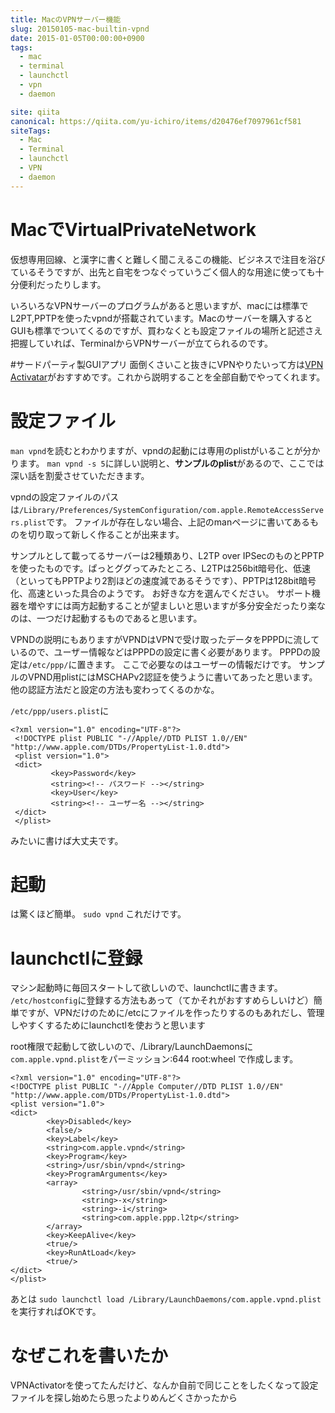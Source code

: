 ```yaml
---
title: MacのVPNサーバー機能
slug: 20150105-mac-builtin-vpnd
date: 2015-01-05T00:00:00+0900
tags:
  - mac
  - terminal
  - launchctl
  - vpn
  - daemon

site: qiita
canonical: https://qiita.com/yu-ichiro/items/d20476ef7097961cf581
siteTags:
  - Mac
  - Terminal
  - launchctl
  - VPN
  - daemon
---
```

# MacでVirtualPrivateNetwork
仮想専用回線、と漢字に書くと難しく聞こえるこの機能、ビジネスで注目を浴びているそうですが、出先と自宅をつなぐっていうごく個人的な用途に使っても十分便利だったりします。

いろいろなVPNサーバーのプログラムがあると思いますが、macには標準でL2PT,PPTPを使ったvpndが搭載されています。Macのサーバーを購入するとGUIも標準でついてくるのですが、買わなくとも設定ファイルの場所と記述さえ把握していれば、TerminalからVPNサーバーが立てられるのです。

#サードパーティ製GUIアプリ
面倒くさいこと抜きにVPNやりたいって方は[VPN Activatar](http://www.netputing.com/applications/vpn-activator/
)がおすすめです。これから説明することを全部自動でやってくれます。

# 設定ファイル
`man vpnd`を読むとわかりますが、vpndの起動には専用のplistがいることが分かります。
`man vpnd -s 5`に詳しい説明と、**サンプルのplist**があるので、ここでは深い話を割愛させていただきます。

vpndの設定ファイルのパスは`/Library/Preferences/SystemConfiguration/com.apple.RemoteAccessServers.plist`です。
ファイルが存在しない場合、上記のmanページに書いてあるものを切り取って新しく作ることが出来ます。

サンプルとして載ってるサーバーは2種類あり、L2TP over IPSecのものとPPTPを使ったものです。ぱっとググってみたところ、L2TPは256bit暗号化、低速（といってもPPTPより2割ほどの速度減であるそうです）、PPTPは128bit暗号化、高速といった具合のようです。
お好きな方を選んでください。
サポート機器を増やすには両方起動することが望ましいと思いますが多分安全だったり楽なのは、一つだけ起動するものであると思います。

VPNDの説明にもありますがVPNDはVPNで受け取ったデータをPPPDに流しているので、ユーザー情報などはPPPDの設定に書く必要があります。
PPPDの設定は`/etc/ppp/`に置きます。
ここで必要なのはユーザーの情報だけです。
サンプルのVPND用plistにはMSCHAPv2認証を使うように書いてあったと思います。
他の認証方法だと設定の方法も変わってくるのかな。

`/etc/ppp/users.plist`に

```xml:title=users.plist
<?xml version="1.0" encoding="UTF-8"?>
 <!DOCTYPE plist PUBLIC "-//Apple//DTD PLIST 1.0//EN" "http://www.apple.com/DTDs/PropertyList-1.0.dtd">
 <plist version="1.0">
 <dict>
         <key>Password</key>
         <string><!-- パスワード --></string>
         <key>User</key>
         <string><!-- ユーザー名 --></string>
 </dict>
 </plist>
```

みたいに書けば大丈夫です。

# 起動
は驚くほど簡単。
`sudo vpnd`
これだけです。

# launchctlに登録
マシン起動時に毎回スタートして欲しいので、launchctlに書きます。
`/etc/hostconfig`に登録する方法もあって（てかそれがおすすめらしいけど）簡単ですが、VPNだけのために/etcにファイルを作ったりするのもあれだし、管理しやすくするためにlaunchctlを使おうと思います

root権限で起動して欲しいので、/Library/LaunchDaemonsに`com.apple.vpnd.plist`をパーミッション:644 root:wheel で作成します。

```xml:title=com.apple.vpnd.plist
<?xml version="1.0" encoding="UTF-8"?>
<!DOCTYPE plist PUBLIC "-//Apple Computer//DTD PLIST 1.0//EN" "http://www.apple.com/DTDs/PropertyList-1.0.dtd">
<plist version="1.0">
<dict>
        <key>Disabled</key>
        <false/>
        <key>Label</key>
        <string>com.apple.vpnd</string>
        <key>Program</key>
        <string>/usr/sbin/vpnd</string>
        <key>ProgramArguments</key>
        <array>
                <string>/usr/sbin/vpnd</string>
                <string>-x</string>
                <string>-i</string>
                <string>com.apple.ppp.l2tp</string>
        </array>
        <key>KeepAlive</key>
        <true/>
        <key>RunAtLoad</key>
        <true/>    
</dict>
</plist>
```
あとは
`sudo launchctl load /Library/LaunchDaemons/com.apple.vpnd.plist`
を実行すればOKです。

# なぜこれを書いたか
VPNActivatorを使ってたんだけど、なんか自前で同じことをしたくなって設定ファイルを探し始めたら思ったよりめんどくさかったから

